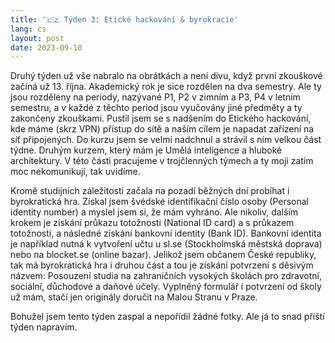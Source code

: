 ```yaml
---
title: '🇨🇿 Týden 3: Etické hackování & byrokracie'
lang: cs
layout: post
date: 2023-09-10
---
```


Druhý týden už vše nabralo na obrátkách a není divu, když první zkouškové začíná už 13. října. Akademický rok je sice rozdělen na dva semestry. Ale ty jsou rozděleny na periody, nazývané P1, P2 v zimním a P3, P4 v letním semestru, a v každé z těchto period jsou vyučovány jiné předměty a ty zakončeny zkouškami. Pustil jsem se s nadšením do Etického hackování, kde máme (skrz VPN) přístup do sítě a naším cílem je napadat zařízení na síť připojených. Do kurzu jsem se velmi nadchnul a strávil s ním velkou část týdne. Druhým kurzem, který mám je Umělá inteligence a hluboké architektury. V této části pracujeme v trojčlenných týmech a ty moji zatím moc nekomunikují, tak uvidíme.

Kromě studijních záležitostí začala na pozadí běžných dní probíhat i byrokratická hra. Získal jsem švédské identifikační číslo osoby (Personal identity number) a myslel jsem si, že mám vyhráno. Ale nikoliv, dalším krokem je získání průkazu totožnosti (National ID card) a s průkazem totožnosti, a následné získání bankovní identity (Bank ID). Bankovní identita je například nutná k vytvoření učtu u sl.se (Stockholmská městská doprava) nebo na blocket.se (online bazar). Jelikož jsem občanem České republiky, tak má byrokratická hra i druhou část a tou je získání potvrzení s děsivým názvem: Posouzení studia na zahraničních vysokých školách pro zdravotní, sociální, důchodové a daňové účely. Vyplněný formulář i potvrzení od školy už mám, stačí jen originály doručit na Malou Stranu v Praze.

Bohužel jsem tento týden zaspal a nepořídil žádné fotky. Ale já to snad příští týden napravím.
